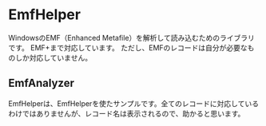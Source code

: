 # EmfHelper
WindowsのEMF（Enhanced Metafile）を解析して読み込むためのライブラリです。
EMF+まで対応しています。
ただし、EMFのレコードは自分が必要なものしか対応していません。
## EmfAnalyzer
EmfHelperは、EmfHelperを使たサンプルです。全てのレコードに対応しているわけではありませんが、レコード名は表示されるので、助かると思います。
